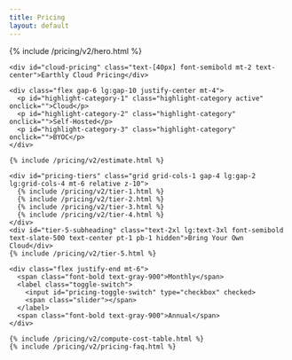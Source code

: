 ```yaml
---
title: Pricing
layout: default
---
```


<link rel="stylesheet" href="/assets/css/subpage.css">

<div class="background-pricing">
  <div class="max-w-7xl mx-auto mt-[70px] px-6 lg:px-10">
    {% include /pricing/v2/hero.html %}

    <div id="cloud-pricing" class="text-[40px] font-semibold mt-2 text-center">Earthly Cloud Pricing</div>

    <div class="flex gap-6 lg:gap-10 justify-center mt-4">
      <p id="highlight-category-1" class="highlight-category active" onclick="">Cloud</p>
      <p id="highlight-category-2" class="highlight-category" onclick="">Self-Hosted</p>
      <p id="highlight-category-3" class="highlight-category" onclick="">BYOC</p>
    </div>

    {% include /pricing/v2/estimate.html %}

    <div id="pricing-tiers" class="grid grid-cols-1 gap-4 lg:gap-2 lg:grid-cols-4 mt-6 relative z-10">
      {% include /pricing/v2/tier-1.html %}
      {% include /pricing/v2/tier-2.html %}
      {% include /pricing/v2/tier-3.html %}
      {% include /pricing/v2/tier-4.html %}
    </div>
    <div id="tier-5-subheading" class="text-2xl lg:text-3xl font-semibold text-slate-500 text-center pt-1 pb-1 hidden">Bring Your Own Cloud</div>
    {% include /pricing/v2/tier-5.html %}

    <div class="flex justify-end mt-6">
      <span class="font-bold text-gray-900">Monthly</span>
      <label class="toggle-switch">
        <input id="pricing-toggle-switch" type="checkbox" checked>
        <span class="slider"></span>
      </label>
      <span class="font-bold text-gray-900">Annual</span>
    </div>

    {% include /pricing/v2/compute-cost-table.html %}
    {% include /pricing/v2/pricing-faq.html %}
  </div>
</div>

<script>
  document.addEventListener("DOMContentLoaded", function () {
    [...document.querySelectorAll("#tier-3-pricing > div")].slice(-2).forEach(x => x.classList.add("hidden"))

    var checkbox = document.getElementById("pricing-toggle-switch")
    var sliderInput = document.getElementById("pricing-slider")
    var planPrice = document.getElementById("plan-price")

    checkbox.addEventListener("change", function () {
      if (checkbox.checked) {
        document.getElementById("tier-2-pricing").innerText = 9.17
        document.getElementById("tier-3-pricing").innerText = 29.17
        document.getElementById("tier-4-pricing").innerText = 49.17
      } else {
        document.getElementById("tier-2-pricing").innerText = 11
        document.getElementById("tier-3-pricing").innerText = 35
        document.getElementById("tier-4-pricing").innerText = 59
      }

      if (sliderInput.value == 1) {
        planPrice.innerText = (0).toLocaleString()
      } else if (sliderInput.value <= 5) {
        planPrice.innerText = Number(((checkbox.checked ? 9.17 : 11)* sliderInput.value).toFixed(2)).toLocaleString()
      } else if (sliderInput.value <= 15) {
        planPrice.innerText = Number(((checkbox.checked ? 29.17 : 35)* sliderInput.value).toFixed(2)).toLocaleString()
      } else {
        planPrice.innerText = Number(((checkbox.checked ? 49.17 : 59)* sliderInput.value).toFixed(2)).toLocaleString()
      }
    })

    let currentHighlight = 1;
  
    const tabs = document.querySelectorAll('[id^="highlight-category"]');
    tabs.forEach(tab => {
      tab.addEventListener("click", e => {
        const id = +e.target.id.replace("highlight-category-", "")

        if (id !== currentHighlight) {
          document.getElementById(`highlight-category-${currentHighlight}`).classList.remove('active')
          currentHighlight = id
          document.getElementById(`highlight-category-${currentHighlight}`).classList.add('active')

          const pricingCalculator = document.getElementById("pricing-calculator")
          const priceEstimate = document.querySelector(".cost-estimate > div:last-of-type")
          const tier1PricingCloud = document.getElementById("tier-1-pricing-cloud")
          const tier1PricingSelfHosted = document.getElementById("tier-1-pricing-self-hosted")
          const tier2 = document.getElementById("tier-2")
          const tier3PricingCloud = document.getElementById("tier-3-pricing-cloud")
          const tier3PricingSelfHosted = document.getElementById("tier-3-pricing-self-hosted")
          const tier4PricingCloud = document.getElementById("tier-4-pricing-cloud")
          const tier4PricingSelfHosted = document.getElementById("tier-4-pricing-self-hosted")
          const tier5 = document.getElementById("tier-5")
          const tier5Subheading = document.getElementById("tier-5-subheading")
          const tier5Description = document.getElementById("tier-5-description")
          const tier5Subtitle = document.getElementById("tier-5-subtitle")
          const tier5Pricing = document.getElementById("tier-5-pricing")
          const tier5PricingDedicated = document.getElementById("tier-5-pricing-dedicated")
          const pricingTiers = document.getElementById("pricing-tiers")
          const minutesPerMonth = document.querySelectorAll(".minutes-per-month")
          const pricePerMonth = document.querySelectorAll(".price-per-month")
          const toggleSwitch = document.getElementsByClassName("toggle-switch")[0].parentElement
          const cloudEstimate = document.getElementById("cloud-estimate")
          const selfHostedEstimate = document.getElementById("self-hosted-estimate")

          if (id == 2) {
            priceEstimate.classList.add("hidden")
            tier1PricingCloud.classList.add("hidden")
            tier1PricingSelfHosted.classList.remove("hidden")
            tier2.classList.add("hidden")
            tier3PricingCloud.classList.add("hidden")
            tier3PricingSelfHosted.classList.remove("hidden")
            tier4PricingCloud.classList.add("hidden")
            tier4PricingSelfHosted.classList.remove("hidden")
            tier5.classList.add("hidden")
            pricingTiers.classList.remove("lg:grid-cols-4")
            pricingTiers.classList.add("lg:grid-cols-3")
            minutesPerMonth.forEach((x, i) => {
              pricePerMonth[i].classList.remove("h-48", "xl:h-44")
              pricePerMonth[i].classList.add("h-[108px]", "xl:h-24")
              x.classList.add("hidden")
            })
            cloudEstimate.classList.add("hidden")
            selfHostedEstimate.classList.remove("hidden")
          } else {
            priceEstimate.classList.remove("hidden")
            tier1PricingCloud.classList.remove("hidden")
            tier1PricingSelfHosted.classList.add("hidden")
            tier2.classList.remove("hidden")
            tier3PricingCloud.classList.remove("hidden")
            tier3PricingSelfHosted.classList.add("hidden")
            tier4PricingCloud.classList.remove("hidden")
            tier4PricingSelfHosted.classList.add("hidden")
            tier5.classList.remove("hidden")
            pricingTiers.classList.remove("lg:grid-cols-3")
            pricingTiers.classList.add("lg:grid-cols-4")
            minutesPerMonth.forEach((x, i) => {
              pricePerMonth[i].classList.add("h-48", "xl:h-44")
              pricePerMonth[i].classList.remove("h-[108px]", "xl:h-24")
              x.classList.remove("hidden")
            })
            cloudEstimate.classList.remove("hidden")
            selfHostedEstimate.classList.add("hidden")
          }

          if (id == 3) {
            pricingCalculator.style = "display: none"
            pricingTiers.classList.add("hidden")
            tier5.classList.remove("mt-8")
            tier5.classList.add("mt-4")
            tier5Subheading.classList.remove("hidden")
            tier5Description.innerText = "Single-tenant SaaS, fully managed by Earthly in your AWS account."
            tier5Subtitle.classList.add("hidden")
            tier5Pricing.classList.add("hidden", "lg:hidden")
            tier5PricingDedicated.classList.remove("hidden", "lg:hidden")
            toggleSwitch.classList.add("hidden")
          } else {
            pricingCalculator.style = ""
            pricingTiers.classList.remove("hidden")
            tier5.classList.add("mt-8")
            tier5.classList.remove("mt-4")
            tier5Subheading.classList.add("hidden")
            tier5Description.innerText = "Contact us if you are interested in our Enterprise plan."
            tier5Subtitle.classList.remove("hidden")
            tier5Pricing.classList.remove("hidden", "lg:hidden")
            tier5PricingDedicated.classList.add("hidden", "lg:hidden")
            toggleSwitch.classList.remove("hidden")
          }
        }
      })
    })
  })
</script>
